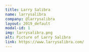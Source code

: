 ```yaml
---
title: Larry Salibra
name: larrysalibra
company: @larrysalibra
layout: 2019_default
modal-id: 1
img: larrysalibra.png
alt: Picture of Larry Salibra
link: https://www.larrysalibra.com/
---
```

